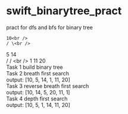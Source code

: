 # swift_binarytree_pract
pract for dfs and bfs for binary tree



    10<br />
    / \<br />
   5  14<br />
  /   / \<br />
 1   11 20<br />
Task 1 build binary tree <br />
Task 2 breath first search<br />
output: [10, 5, 14, 1, 11, 20]<br />
Task 3 reverse breath first search<br />
output: [10, 14, 5, 20, 11, 1]<br />
Task 4 depth first search<br />
output: [10, 5, 1, 14, 11, 20]<br />
